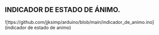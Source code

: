 ## INDICADOR DE ESTADO DE ÁNIMO.


![ttps://github.com/jjksimp/arduino/blob/main/indicador_de_animo.ino](indicador de estado de animo)
